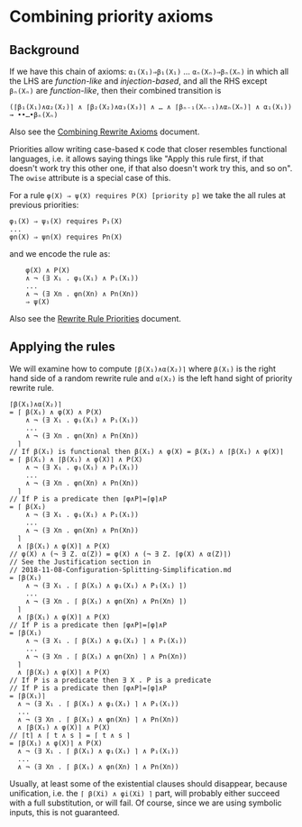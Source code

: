 Combining priority axioms
=========================

Background
----------

If we have this chain of axioms: `α₁(X₁)⇒β₁(X₁)` … `αₙ(Xₙ)⇒βₙ(Xₙ)` in which
all the LHS are *function-like* and *injection-based*, and all the RHS
except `βₙ(Xₙ)` are *function-like*, then their combined transition is

```
(⌈β₁(X₁)∧α₂(X₂)⌉ ∧ ⌈β₂(X₂)∧α₃(X₃)⌉ ∧ … ∧ ⌈βₙ₋₁(Xₙ₋₁)∧αₙ(Xₙ)⌉ ∧ α₁(X₁)) → ••…•βₙ(Xₙ)
```

Also see the [Combining Rewrite Axioms](2019-09-09-Combining-Rewrite-Axioms.md)
document.

Priorities allow writing case-based `K` code that closer resembles functional
languages, i.e. it allows saying things like "Apply this rule first,
if that doesn't work try this other one, if that also doesn't work try
this, and so on". The `owise` attribute is a special case of this.

For a rule `φ(X) ⇒ ψ(X) requires P(X) [priority p]` we take the all
rules at previous priorities:
```
φ₁(X) ⇒ ψ₁(X) requires P₁(X)
...
φn(X) ⇒ ψn(X) requires Pn(X)
```
and we encode the rule as:
```
    φ(X) ∧ P(X)
    ∧ ¬ (∃ X₁ . φ₁(X₁) ∧ P₁(X₁))
    ...
    ∧ ¬ (∃ Xn . φn(Xn) ∧ Pn(Xn))
    ⇒ ψ(X)
```

Also see the [Rewrite Rule Priorities](2020-06-22-Rewrite-Rule-Priorities.md)
document.

Applying the rules
------------------

We will examine how to compute `⌈β(X₁)∧α(X₂)⌉` where `β(X₁)` is the right
hand side of a random rewrite rule and `α(X₂)` is the left hand sight of
priority rewrite rule.

```
⌈β(X₁)∧α(X₂)⌉
= ⌈ β(X₁) ∧ φ(X) ∧ P(X)
    ∧ ¬ (∃ X₁ . φ₁(X₁) ∧ P₁(X₁))
    ...
    ∧ ¬ (∃ Xn . φn(Xn) ∧ Pn(Xn))
  ⌉
// If β(X₁) is functional then β(X₁) ∧ φ(X) = β(X₁) ∧ ⌈β(X₁) ∧ φ(X)⌉
= ⌈ β(X₁) ∧ ⌈β(X₁) ∧ φ(X)⌉ ∧ P(X)
    ∧ ¬ (∃ X₁ . φ₁(X₁) ∧ P₁(X₁))
    ...
    ∧ ¬ (∃ Xn . φn(Xn) ∧ Pn(Xn))
  ⌉
// If P is a predicate then ⌈φ∧P⌉=⌈φ⌉∧P
= ⌈ β(X₁)
    ∧ ¬ (∃ X₁ . φ₁(X₁) ∧ P₁(X₁))
    ...
    ∧ ¬ (∃ Xn . φn(Xn) ∧ Pn(Xn))
  ⌉
  ∧ ⌈β(X₁) ∧ φ(X)⌉ ∧ P(X)
// φ(X) ∧ (¬ ∃ Z. α(Z)) = φ(X) ∧ (¬ ∃ Z. ⌈φ(X) ∧ α(Z)⌉)
// See the Justification section in
// 2018-11-08-Configuration-Splitting-Simplification.md
= ⌈β(X₁)
    ∧ ¬ (∃ X₁ . ⌈ β(X₁) ∧ φ₁(X₁) ∧ P₁(X₁) ⌉)
    ...
    ∧ ¬ (∃ Xn . ⌈ β(X₁) ∧ φn(Xn) ∧ Pn(Xn) ⌉)
  ⌉
  ∧ ⌈β(X₁) ∧ φ(X)⌉ ∧ P(X)
// If P is a predicate then ⌈φ∧P⌉=⌈φ⌉∧P
= ⌈β(X₁)
    ∧ ¬ (∃ X₁ . ⌈ β(X₁) ∧ φ₁(X₁) ⌉ ∧ P₁(X₁))
    ...
    ∧ ¬ (∃ Xn . ⌈ β(X₁) ∧ φn(Xn) ⌉ ∧ Pn(Xn))
  ⌉
  ∧ ⌈β(X₁) ∧ φ(X)⌉ ∧ P(X)
// If P is a predicate then ∃ X . P is a predicate
// If P is a predicate then ⌈φ∧P⌉=⌈φ⌉∧P
= ⌈β(X₁)⌉
  ∧ ¬ (∃ X₁ . ⌈ β(X₁) ∧ φ₁(X₁) ⌉ ∧ P₁(X₁))
  ...
  ∧ ¬ (∃ Xn . ⌈ β(X₁) ∧ φn(Xn) ⌉ ∧ Pn(Xn))
  ∧ ⌈β(X₁) ∧ φ(X)⌉ ∧ P(X)
// ⌈t⌉ ∧ ⌈ t ∧ s ⌉ = ⌈ t ∧ s ⌉
= ⌈β(X₁) ∧ φ(X)⌉ ∧ P(X)
  ∧ ¬ (∃ X₁ . ⌈ β(X₁) ∧ φ₁(X₁) ⌉ ∧ P₁(X₁))
  ...
  ∧ ¬ (∃ Xn . ⌈ β(X₁) ∧ φn(Xn) ⌉ ∧ Pn(Xn))
```

Usually, at least some of the existential clauses should disappear, because
unification, i.e. the `⌈ β(Xi) ∧ φi(Xi) ⌉` part, will probably either succeed
with a full substitution, or will fail. Of course, since we are using symbolic
inputs, this is not guaranteed.
